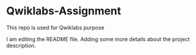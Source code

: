 # Qwiklabs-Assignment
This repo is used for Qwiklabs purpose

I am editing the README file. Adding some more details about the project description.
